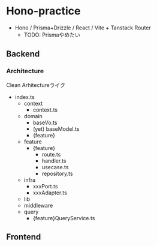# Hono-practice

- Hono / Prisma+Drizzle / React / Vite + Tanstack Router
  - TODO: Prismaやめたい

## Backend

### Architecture

Clean Arhitectureライク

- index.ts
  - context
    - context.ts
  - domain
    - baseVo.ts
    - (yet) baseModel.ts
    - {feature}
  - feature
    - {feature}
      - route.ts
      - handler.ts
      - usecase.ts
      - repository.ts
  - infra
    - xxxPort.ts
    - xxxAdapter.ts
  - lib
  - middleware
  - query
    - {feature}QueryService.ts

## Frontend
